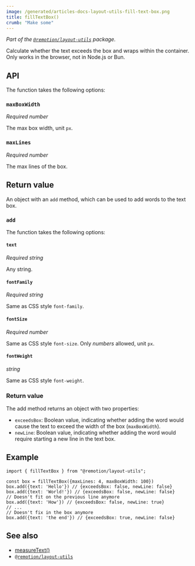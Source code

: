 ```yaml
---
image: /generated/articles-docs-layout-utils-fill-text-box.png
title: fillTextBox()
crumb: "Make some"
---
```


_Part of the [`@remotion/layout-utils`](/docs/layout-utils) package._

Calculate whether the text exceeds the box and wraps within the container. Only works in the browser, not in Node.js or Bun.

## API

The function takes the following options:

### `maxBoxWidth`

_Required_ _number_

The max box width, unit `px`.

### `maxLines`

_Required_ _number_

The max lines of the box.

## Return value

An object with an `add` method, which can be used to add words to the text box.

### `add`

The function takes the following options:

#### `text`

_Required_ _string_

Any string.

#### `fontFamily`

_Required_ _string_

Same as CSS style `font-family`.

#### `fontSize`

_Required_ _number_

Same as CSS style `font-size`. Only _numbers_ allowed, unit `px`.

#### `fontWeight`

_string_

Same as CSS style `font-weight`.

### Return value

The add method returns an object with two properties:

+ `exceedsBox`:
 Boolean value, indicating whether adding the word would cause the text to exceed the width of the box (`maxBoxWidth`).
+ `newLine`:
 Boolean value, indicating whether adding the word would require starting a new line in the text box.

## Example

```tsx twoslash
import { fillTextBox } from "@remotion/layout-utils";

const box = fillTextBox({maxLines: 4, maxBoxWidth: 100})
box.add({text: 'Hello'}) // {exceedsBox: false, newLine: false}
box.add({text: 'World!'}) // {exceedsBox: false, newLine: false}
// Doesn't fit on the previous line anymore
box.add({text: 'How'}) // {exceedsBox: false, newLine: true}
// ...
// Doesn't fix in the box anymore
box.add({text: 'the end'}) // {exceedsBox: true, newLine: false}
```

## See also

- [measureText()](/docs/layout-utils/measure-text)
- [`@remotion/layout-utils`](/docs/layout-utils)
